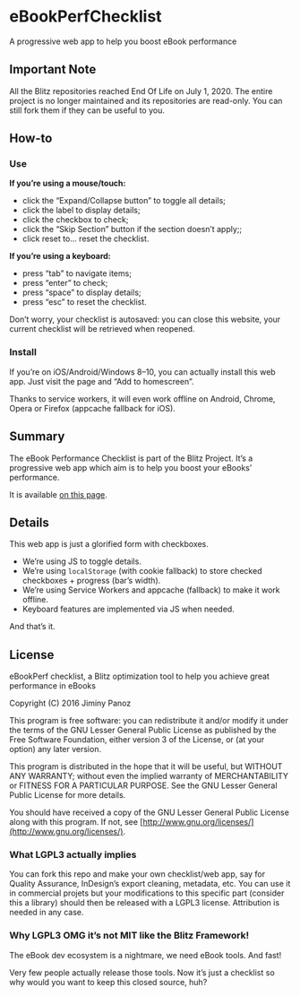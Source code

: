 # eBookPerfChecklist

A progressive web app to help you boost eBook performance

## Important Note

All the Blitz repositories reached End Of Life on July 1, 2020. The entire project is no longer maintained and its repositories are read-only. You can still fork them if they can be useful to you.

## How-to

### Use

**If you’re using a mouse/touch:**

- click the “Expand/Collapse button” to toggle all details;
- click the label to display details;
- click the checkbox to check;
- click the “Skip Section” button if the section doesn’t apply;;
- click reset to… reset the checklist.

**If you’re using a keyboard:**

- press “tab” to navigate items;
- press “enter” to check;
- press “space” to display details;
- press “esc” to reset the checklist.

Don’t worry, your checklist is autosaved: you can close this website, your current checklist will be retrieved when reopened.

### Install

If you’re on iOS/Android/Windows 8–10, you can actually install this web app. Just visit the page and “Add to homescreen”.

Thanks to service workers, it will even work offline on Android, Chrome, Opera or Firefox (appcache fallback for iOS).

## Summary

The eBook Performance Checklist is part of the Blitz Project. It’s a progressive web app which aim is to help you boost your eBooks’ performance.

It is available [on this page](https://friendsofepub.github.io/eBookPerfChecklist/).

## Details

This web app is just a glorified form with checkboxes.

- We’re using JS to toggle details.
- We’re using `localStorage` (with cookie fallback) to store checked checkboxes + progress (bar’s width).
- We’re using Service Workers and appcache (fallback) to make it work offline.
- Keyboard features are implemented via JS when needed.

And that’s it. 

## License 

eBookPerf checklist, a Blitz optimization tool to help you achieve great performance in eBooks

Copyright (C) 2016 Jiminy Panoz

This program is free software: you can redistribute it and/or modify it under the terms of the GNU Lesser General Public License as published by the Free Software Foundation, either version 3 of the License, or (at your option) any later version.

This program is distributed in the hope that it will be useful, but WITHOUT ANY WARRANTY; without even the implied warranty of MERCHANTABILITY or FITNESS FOR A PARTICULAR PURPOSE. See the GNU Lesser General Public License for more details.

You should have received a copy of the GNU Lesser General Public License along with this program.  If not, see [http://www.gnu.org/licenses/](http://www.gnu.org/licenses/).

### What LGPL3 actually implies

You can fork this repo and make your own checklist/web app, say for Quality Assurance, InDesign’s export cleaning, metadata, etc. You can use it in commercial projets but your modifications to this specific part (consider this a library) should then be released with a LGPL3 license. Attribution is needed in any case.

### Why LGPL3 OMG it’s not MIT like the Blitz Framework!

The eBook dev ecosystem is a nightmare, we need eBook tools. And fast!

Very few people actually release those tools. Now it’s just a checklist so why would you want to keep this closed source, huh?
